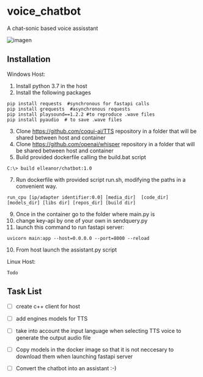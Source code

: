 # voice_chatbot
A chat-sonic based voice assisstant


![imagen](https://user-images.githubusercontent.com/4378233/227831219-de66d6bc-b17f-410b-b0b2-ca4e3b50dc0a.png)

## Installation
Windows Host:

1. Install python 3.7 in the host
2. Install the following packages
  ```
  pip install requests  #synchronous for fastapi calls
  pip install grequests  #asynchronous requests
  pip install playsound==1.2.2 #to reproduce .wave files
  pip install pyaudio  # to save .wave files
  ```
3. Clone https://github.com/coqui-ai/TTS repository in a folder that will be shared between host and container
4. Clone https://github.com/openai/whisper repository in a folder that will be shared between host and container
5. Build provided dockerfile calling the build.bat script
```
C:\> build elleanor/chatbot:1.0
```
7. Run dockerfile with provided script run.sh, modifying the paths in a convenient way.
```
run_cpu [ip/adapter identifier:0.0] [media_dir]  [code_dir] [models_dir] [libs dir] [repos_dir] [build dir]
```
9. Once in the container go to the folder where main.py is
10. change key-api by one of your own in sendquery.py
11. launch this command to run fastapi server:
  ```
  uvicorn main:app --host=0.0.0.0 --port=8000 --reload
  ```
10. From host launch the assistant.py script


Linux Host:
```
Todo
```
## Task List
- [ ] create c++ client for host
- [ ] add engines models for TTS
- [ ] take into account the input language when selecting TTS voice to generate the output audio file
- [ ] Copy models in the docker image so that it is not neccesary to download them when launching fastapi server
- [ ] Convert the chatbot into an assistant :-)

